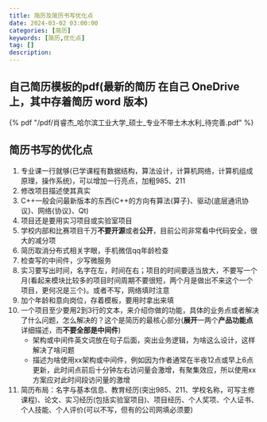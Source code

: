 ```yaml
---
title: 简历及简历书写优化点
date: 2024-03-02 03:00:00
categories: [简历]
keywords: [简历,优化点]
tag: []
description:
---
```

## 自己简历模板的pdf(最新的简历 在自己 OneDrive 上，其中存着简历 word 版本)

{% pdf "/pdf/肖睿杰_哈尔滨工业大学_硕士_专业不带土木水利_待完善.pdf" %}

## 简历书写的优化点

1. 专业课一行就够(已学课程有数据结构，算法设计，计算机网络，计算机组成原理，操作系统)，可以增加一行亮点，加粗985、211
2. 修改项目描述使其真实
3. C++一般会问最新版本的东西(C++的方向有算法{算子}、驱动{底层通讯协议}、网络{协议}、Qt)
4. 项目还是要用实习项目或实验室项目
5. 学校内部和比赛项目千万**不要开源**或者**公开**，目前公司非常看中代码安全，很大的减分项
6. 简历取消分布式相关字眼，手机微信qq年龄检查
7. 检查写的中间件，少写微服务
8. 实习要写出时间，名字在左，时间在右；项目的时间要适当放大，不要写一个月(看起来模块比较多的项目时间周期不要很短，两个月是做出不来这个一个项目，更何况是三个)。或者不写，网络填时注意
9. 加个年龄和意向岗位，存着模板，要用时拿出来填
10. 一个项目至少要用2到3行的文本，来介绍你做的功能，具体的业务点或者解决了什么问题，怎么解决的？这个是简历的最核心部分(**展开**一两个**产品功能点**详细描述，而**不要全部是中间件**)
    - 架构或中间件英文词放在句子后面，突出业务逻辑，为啥这么设计，这样解决了啥问题
    - 描述为啥使用xx架构或中间件，例如因为作者通常在半夜12点或早上6点更新，此时间点前后十分钟左右访问量会激增，有聚集效应，所以使用xx方案应对此时间段访问量的激增
11. 简历布局：名字与基本信息、教育经历(突出985、211、学校名称，可写主修课程)、论文、实习经历(包括实验室项目)、项目经历、个人奖项、个人证书、个人技能、个人评价(可以不写，但有的公司网填必须要)
